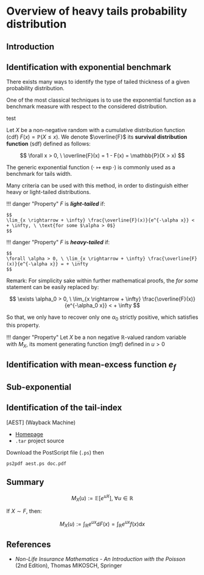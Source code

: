# Overview of heavy tails probability distribution


## Introduction


## Identification with exponential benchmark

There exists many ways to identify the type of tailed thickness of a given probability distribution.

One of the most classical techniques is to use the exponential function as a benchmark measure with respect to the considered distribution.


<p class="definition">
test
</p>
    
    
Let $X$ be a non-negative random with a cumulative distribution function (cdf) $F(x) = \mathbb{P}(X \leq x)$. We denote $\overline{F}$ its **survival distribution function** (sdf) defined as follows:

$$
\forall x > 0, \ \overline{F}(x) = 1 - F(x) = \mathbb{P}(X > x)
$$




The generic exponential function ($\cdot \longmapsto \exp \cdot$) is commonly used as a benchmark for tails width.


Many criteria can be used with this method, in order to distinguish either heavy or light-tailed distributions.

!!! danger "Property"
    $F$ is ***light-tailed*** if:

    $$
    \lim_{x \rightarrow + \infty} \frac{\overline{F}(x)}{e^{-\alpha x}} < + \infty, \ \text{for some $\alpha > 0$}
    $$

!!! danger "Property"
    $F$ is ***heavy-tailed*** if:

    $$
    \forall \alpha > 0, \ \lim_{x \rightarrow + \infty} \frac{\overline{F}(x)}{e^{-\alpha x}} = + \infty
    $$

Remark: For simplicity sake within further mathematical proofs, the *for some* statement can be easily replaced by:

$$
\exists \alpha_0 > 0, \ \lim_{x \rightarrow + \infty} \frac{\overline{F}(x)}{e^{-\alpha_0 x}} < + \infty
$$

So that, we only have to recover only one $\alpha_0$ strictly positive, which satisfies this property.

!!! danger "Property"
    Let $X$ be a non negative $\mathbb{R}$-valued random variable with $M_X$, its moment generating function (mgf) defined in $u > 0$







## Identification with mean-excess function $e_f$


## Sub-exponential

## Identification of the tail-index

[AEST] (Wayback Machine)


- [Homepage](https://web.archive.org/web/20201125013129/http://www.cs.bu.edu/~crovella/aest.html)
- `.tar` project source 

Download the PostScript file (`.ps`) then
```shell
ps2pdf aest.ps doc.pdf
```

## Summary


$$M_X(u) := \mathbb{E}[e^{uX}], \ \forall u \in \mathbb{R}$$


If $X \sim F$, then:

$$
M_X(u) := \int_{\mathbb{R}} e^{ux} \mathrm{d}F(x) = \int_{\mathbb{R}} e^{ux} f(x)\mathrm{d}x
$$

## References

- *Non-Life Insurance Mathematics - An Introduction with the Poisson* (2nd Edition), Thomas MIKOSCH, Springer